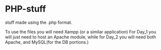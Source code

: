 # PHP-stuff
stuff made using the .php format.


To use the files you will need Xampp (or a  similar application) For Day_1 you will just need to host an Apache module, while for Day_2 you will need both Apache, and MySQL(for the DB portions.)
